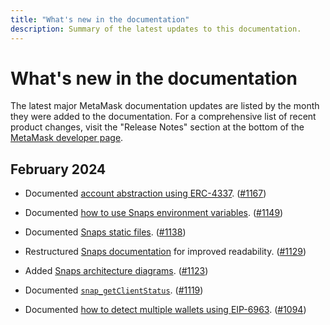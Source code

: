 ```yaml
---
title: "What's new in the documentation"
description: Summary of the latest updates to this documentation.
---
```


# What's new in the documentation

The latest major MetaMask documentation updates are listed by the month they were added to the documentation. 
For a comprehensive list of recent product changes, visit the "Release Notes" section at the bottom of the [MetaMask developer page](https://metamask.io/developer/).

## February 2024

- Documented [account abstraction using ERC-4337](/snaps/features/custom-evm-accounts/#account-abstraction-erc-4337). ([#1167](https://github.com/MetaMask/metamask-docs/pull/1167))

- Documented [how to use Snaps environment variables](/snaps/how-to/use-environment-variables). ([#1149](https://github.com/MetaMask/metamask-docs/pull/1149))

- Documented [Snaps static files](/snaps/features/static-files). ([#1138](https://github.com/MetaMask/metamask-docs/pull/1138))

- Restructured [Snaps documentation](/snaps) for improved readability. ([#1129](https://github.com/MetaMask/metamask-docs/pull/1129))

- Added [Snaps architecture diagrams](/snaps/learn/about-snaps). ([#1123](https://github.com/MetaMask/metamask-docs/pull/1123))

- Documented [`snap_getClientStatus`](/snaps/reference/snaps-api/#snap_getclientstatus). ([#1119](https://github.com/MetaMask/metamask-docs/pull/1119))

- Documented [how to detect multiple wallets using EIP-6963](/wallet/how-to/detect-wallet/multiple-wallets). ([#1094](https://github.com/MetaMask/metamask-docs/pull/1094))